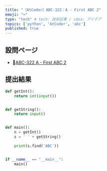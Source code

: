 ```yaml
---
title: "［AtCoder］ABC-322｜A - First ABC 2"
emoji: "⌨️"
type: "tech" # tech: 技術記事 / idea: アイデア
topics: ['python', 'AtCoder', 'abc']
published: true
---
```


## 設問ページ

- 🔗[ABC-322 A - First ABC 2](https://atcoder.jp/contests/abc322/tasks/abc322_a)

## 提出結果

```python
def getInt():
    return int(input())


def getString():
    return input()


def main():
    n = getInt()
    s = ' ' + getString()

    print(s.find('ABC'))


if __name__ == "__main__":
    main()
```
